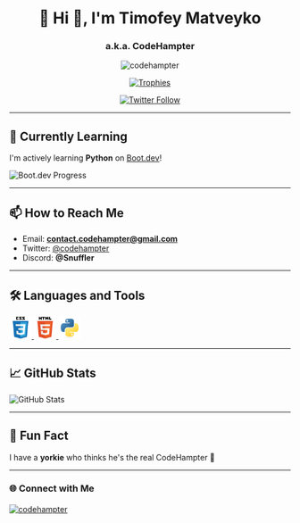 <h1 align="center">📘 Hi 👋, I'm Timofey Matveyko</h1>
<h3 align="center">a.k.a. CodeHampter</h3>

<p align="center">
  <img src="https://komarev.com/ghpvc/?username=codehampter&label=Profile%20views&color=0057ff&style=flat" alt="codehampter" />
</p>

<p align="center">
  <a href="https://github.com/ryo-ma/github-profile-trophy">
    <img src="https://github-profile-trophy.vercel.app/?username=codehampter&theme=flat&no-frame=true&title=MultiLanguage,Commits,Repositories,Stars&margin-w=10&margin-h=10" alt="Trophies" />
  </a>
</p>

<p align="center">
  <a href="https://twitter.com/codehampter" target="blank">
    <img src="https://img.shields.io/twitter/follow/codehampter?color=0057ff&logo=twitter&style=for-the-badge" alt="Twitter Follow" />
  </a>
</p>

---

## 🧠 Currently Learning

I'm actively learning **Python** on [Boot.dev](https://boot.dev)!  
<p align="left">
  <img src="https://api.boot.dev/v1/users/public/9c170c94-aced-4cd7-88f2-a515a84aecf6/thumbnail" alt="Boot.dev Progress" />
</p>

---

## 📫 How to Reach Me

- Email: **contact.codehampter@gmail.com**
- Twitter: [@codehampter](https://twitter.com/codehampter)
- Discord: **@Snuffler**

---

## 🛠️ Languages and Tools

<p align="left">
  <a href="https://www.w3schools.com/css/" target="_blank" rel="noreferrer">
    <img src="https://raw.githubusercontent.com/devicons/devicon/master/icons/css3/css3-original-wordmark.svg" alt="css3" width="40" height="40"/>
  </a>
  <a href="https://www.w3.org/html/" target="_blank" rel="noreferrer">
    <img src="https://raw.githubusercontent.com/devicons/devicon/master/icons/html5/html5-original-wordmark.svg" alt="html5" width="40" height="40"/>
  </a>
  <a href="https://www.python.org" target="_blank" rel="noreferrer">
    <img src="https://raw.githubusercontent.com/devicons/devicon/master/icons/python/python-original.svg" alt="python" width="40" height="40"/>
  </a>
</p>

---

## 📈 GitHub Stats

<p align="left">
  <img src="https://github-readme-stats.vercel.app/api?username=codehampter&show_icons=true&locale=en&theme=blueberry" alt="GitHub Stats" />
</p>

---

## 🐶 Fun Fact

I have a **yorkie** who thinks he's the real CodeHampter 🐾

---

<h3 align="left">🌐 Connect with Me</h3>
<p align="left">
  <a href="https://twitter.com/codehampter" target="blank">
    <img align="center" src="https://raw.githubusercontent.com/rahuldkjain/github-profile-readme-generator/master/src/images/icons/Social/twitter.svg" alt="codehampter" height="30" width="40" />
  </a>
</p>
